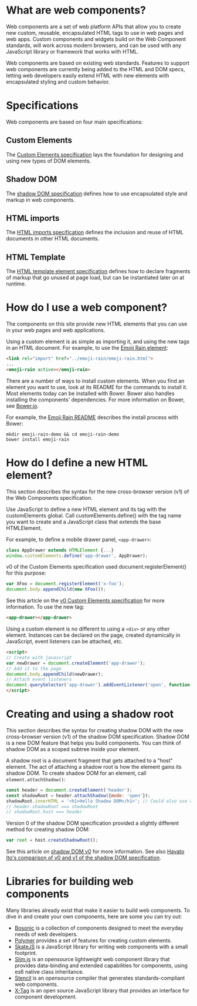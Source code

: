 # What are web components?
Web components are a set of web platform APIs that allow you to create new custom, reusable, encapsulated HTML tags to use in web pages and web apps. Custom components and widgets build on the Web Component standards, will work across modern browsers, and can be used with any JavaScript library or framework that works with HTML.

Web components are based on existing web standards. Features to support web components are currently being added to the HTML and DOM specs, letting web developers easily extend HTML with new elements with encapsulated styling and custom behavior.

# Specifications
Web components are based on four main specifications:

## Custom Elements
The [Custom Elements specification](https://w3c.github.io/webcomponents/spec/custom/) lays the foundation for designing and using new types of DOM elements.

## Shadow DOM
The [shadow DOM specification](https://w3c.github.io/webcomponents/spec/shadow/) defines how to use encapsulated style and markup in web components.

## HTML imports
The [HTML imports specification](https://w3c.github.io/webcomponents/spec/imports/) defines the inclusion and reuse of HTML documents in other HTML documents.

## HTML Template
The [HTML template element specification](https://html.spec.whatwg.org/multipage/scripting.html#the-template-element/) defines how to declare fragments of markup that go unused at page load, but can be instantiated later on at runtime.

# How do I use a web component?
The components on this site provide new HTML elements that you can use in your web pages and web applications.

Using a custom element is as simple as importing it, and using the new tags in an HTML document. For example, to use the [Emoji Rain element](https://webcomponents.org/element/notwaldorf/emoji-rain):

```html
<link rel="import" href="../emoji-rain/emoji-rain.html">
...
<emoji-rain active></emoji-rain>
```

There are a number of ways to install custom elements. When you find an element you want to use, look at its README for the commands to install it. Most elements today can be installed with Bower. Bower also handles installing the components' dependencies. For more information on Bower, see [Bower.io](https://bower.io/).

For example, the [Emoji Rain README](https://webcomponents.org/element/notwaldorf/emoji-rain) describes the install process with Bower:
```
mkdir emoji-rain-demo && cd emoji-rain-demo
bower install emoji-rain
```

# How do I define a new HTML element?
This section describes the syntax for the new cross-browser version (v1) of the Web Components specification.

Use JavaScript to define a new HTML element and its tag with the customElements global. Call customElements.define() with the tag name you want to create and a JavaScript class that extends the base HTMLElement.

For example, to define a mobile drawer panel, `<app-drawer>`:
```js
class AppDrawer extends HTMLElement {...}
window.customElements.define('app-drawer', AppDrawer);
```
v0 of the Custom Elements specification used document.registerElement() for this purpose:
```js
var XFoo = document.registerElement('x-foo');
document.body.appendChild(new XFoo());
```
See this article on the [v0 Custom Elements specification](https://www.html5rocks.com/en/tutorials/webcomponents/customelements/) for more information.
To use the new tag:
```html
<app-drawer></app-drawer>
```

Using a custom element is no different to using a `<div>` or any other element. Instances can be declared on the page, created dynamically in JavaScript, event listeners can be attached, etc.

```html
<script>
// Create with javascript
var newDrawer = document.createElement('app-drawer');
// Add it to the page
document.body.appendChild(newDrawer);
// Attach event listeners
document.querySelector('app-drawer').addEventListener('open', function() {...});
</script>
```

# Creating and using a shadow root
This section describes the syntax for creating shadow DOM with the new cross-browser version (v1) of the shadow DOM specification.
Shadow DOM is a new DOM feature that helps you build components. You can think of shadow DOM as a scoped subtree inside your element.

A shadow root is a document fragment that gets attached to a "host" element. The act of attaching a shadow root is how the element gains its shadow DOM. To create shadow DOM for an element, call `element.attachShadow()`:
```js
const header = document.createElement('header');
const shadowRoot = header.attachShadow({mode: 'open'});
shadowRoot.innerHTML = '<h1>Hello Shadow DOM</h1>'; // Could also use appendChild().
// header.shadowRoot === shadowRoot
// shadowRoot.host === header
```

Version 0 of the shadow DOM specification provided a slightly different method for creating shadow DOM:
```js
var root = host.createShadowRoot();
```
See this article on [shadow DOM v0](https://www.html5rocks.com/en/tutorials/webcomponents/shadowdom/) for more information. See also [Hayato Ito's comparison of v0 and v1 of the shadow DOM specification](http://hayato.io/2016/shadowdomv1/).

# Libraries for building web components
Many libraries already exist that make it easier to build web components. To dive in and create your own components, here are some you can try out:
 * [Bosonic](https://bosonic.github.io/) is a collection of components designed to meet the everyday needs of web developers.
 * [Polymer](https://www.polymer-project.org) provides a set of features for creating custom elements.
 * [SkateJS](https://github.com/skatejs/skatejs) is a JavaScript library for writing web components with a small footprint.
 * [Slim.js](http://slimjs.com) is an opensource lightweight web component library that provides data-binding and extended capabilities for components, using es6 native class inheritance.
 * [Stencil](https://stenciljs.com/) is an opensource compiler that generates standards-compliant web components.
 * [X-Tag](https://x-tag.github.io/) is an open source JavaScript library that provides an interface for component development.
